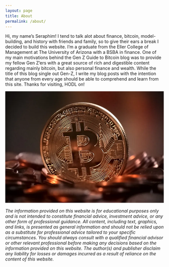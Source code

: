 ```yaml
---
layout: page
title: About
permalink: /about/
---
```


Hi, my name’s Seraphim! I tend to talk alot about finance, bitcoin, model-building, and history with 
friends and family, so to give their ears a break I decided to build this website.
I’m a graduate from the Eller College of Management at The University of Arizona with a BSBA 
in finance. One of my main motivations behind the Gen Z Guide to Bitcoin blog was to 
 provide my fellow Gen Z’ers with a great source of rich and digestible content regarding 
 mainly bitcoin, but also personal finance and wealth. While the title of this blog 
 single out Gen-Z, I write my blog posts with the intention that anyone from every age 
 should be able to comprehend and learn from this site. Thanks for visiting, HODL on!
 
 ![BTC picture](/assets/img/bitcoinpile.webp)
 <p>
 <i>The information provided on this website is for educational purposes only and is not intended to constitute financial advice, investment advice, or any other form of professional guidance. All content, including text, graphics, and links, is presented as general information and should not be relied upon as a substitute for professional advice tailored to your specific circumstances.
You should always consult with a qualified financial advisor or other relevant professional before making any decisions based on the information provided on this website. The author(s) and publisher disclaim any liability for losses or damages incurred as a result of reliance on the content of this website.</i>
</p>

